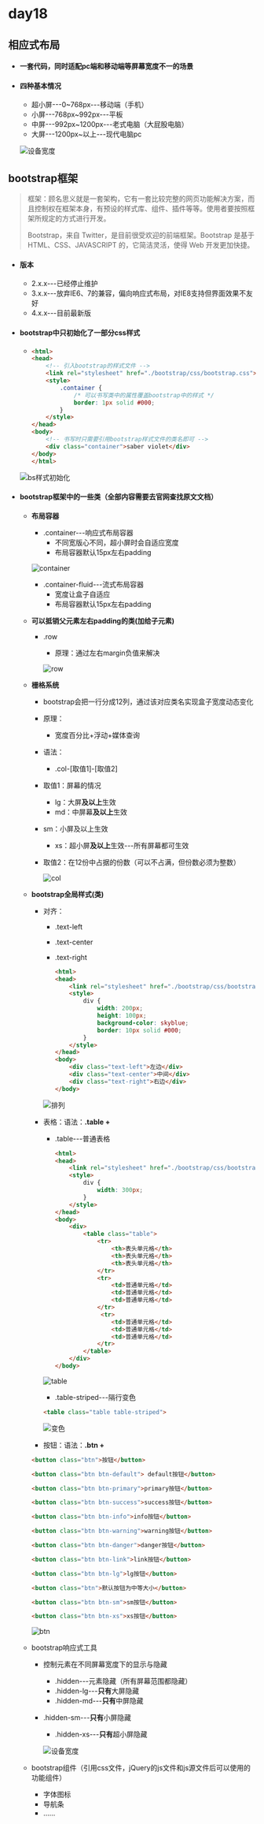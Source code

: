 # day18

## 相应式布局

- #### 一套代码，同时适配pc端和移动端等屏幕宽度不一的场景

- #### 四种基本情况

  - 超小屏---0~768px---移动端（手机）
  - 小屏---768px~992px---平板
  - 中屏---992px~1200px---老式电脑（大屁股电脑）
  - 大屏---1200px~以上---现代电脑pc
  
  ![设备宽度](./media/设备宽度.png)

## bootstrap框架

> 框架：顾名思义就是一套架构，它有一套比较完整的网页功能解决方案，而且控制权在框架本身，有预设的样式库、组件、插件等等。使用者要按照框架所规定的方式进行开发。
>
> Bootstrap，来自 Twitter，是目前很受欢迎的前端框架。Bootstrap 是基于 HTML、CSS、JAVASCRIPT 的，它简洁灵活，使得 Web 开发更加快捷。
>

- #### 版本

  - 2.x.x---已经停止维护
  - 3.x.x---放弃IE6、7的兼容，偏向响应式布局，对IE8支持但界面效果不友好
  - 4.x.x---目前最新版

- #### bootstrap中只初始化了一部分css样式

  - ```html
    <html>
    <head>
    	<!-- 引入bootstrap的样式文件 -->    
        <link rel="stylesheet" href="./bootstrap/css/bootstrap.css">
        <style>
            .container {
                /* 可以书写类中的属性覆盖bootstrap中的样式 */
                border: 1px solid #000;
            }
        </style>
    </head>
    <body>
        <!-- 书写时只需要引用bootstrap样式文件的类名即可 -->
        <div class="container">saber violet</div>
    </body>
    </html>
    ```
 

  ![bs样式初始化](./media/bs样式初始化.jpg)

- #### bootstrap框架中的一些类（全部内容需要去官网查找原文文档）

  - **布局容器**

    - .container---响应式布局容器
      - 不同宽版心不同，超小屏时会自适应宽度
      - 布局容器默认15px左右padding

    ![container](./media/container.jpg)

    - .container-fluid---流式布局容器
      - 宽度让盒子自适应
      - 布局容器默认15px左右padding

  - **可以抵销父元素左右padding的类(加给子元素)**

    - .row

      - 原理：通过左右margin负值来解决

      ![row](./media/row.jpg)

  - **栅格系统**

    - bootstrap会把一行分成12列，通过该对应类名实现盒子宽度动态变化

    - 原理：

      - 宽度百分比+浮动+媒体查询

    - 语法：

      - .col-[取值1]-[取值2]

    - 取值1：屏幕的情况
  
      - lg：大屏**及以上**生效
      - md：中屏幕**及以上**生效
    - sm：小屏及以上生效
      - xs：超小屏**及以上**生效---所有屏幕都可生效

    - 取值2：在12份中占据的份数（可以不占满，但份数必须为整数）

      ![col](./media/col.jpg)

  - **bootstrap全局样式(类)**

    - 对齐：

      - .text-left

      - .text-center

      - .text-right
  
        ```html
        <html>
        <head>
            <link rel="stylesheet" href="./bootstrap/css/bootstrap.css">
            <style>
                div {
                    width: 200px;
                    height: 100px;
                    background-color: skyblue;
                    border: 10px solid #000;
                }
            </style>
        </head>
        <body>
            <div class="text-left">左边</div>
            <div class="text-center">中间</div>
            <div class="text-right">右边</div>
        </body>
      </html>

        

      ![排列](./media/排列.jpg)

    - 表格：语法：**.table +** 

      - .table---普通表格
  
        ```html
        <html>
        <head>
            <link rel="stylesheet" href="./bootstrap/css/bootstrap.css">
            <style>
                div {
                    width: 300px;
                }
            </style>
        </head>
        <body>
            <div>
                <table class="table">
                    <tr>
                        <th>表头单元格</th>
                        <th>表头单元格</th>
                        <th>表头单元格</th>
                    </tr>
                    <tr>
                        <td>普通单元格</td>
                        <td>普通单元格</td>
                        <td>普通单元格</td>
                    </tr>
                     <tr>
                        <td>普通单元格</td>
                        <td>普通单元格</td>
                        <td>普通单元格</td>
                    </tr>
                </table>
            </div>
        </body>
      </html>


        ![table](./media/table.jpg)

      - .table-striped---隔行变色
  
      ```html
      <table class="table table-striped">
      ```

        ![变色](./media/变色.jpg)

    - 按钮：语法：**.btn +** 
  
    ```html
    <button class="btn">按钮</button>
      ```
  
      ```html
    <button class="btn btn-default"> default按钮</button>
      ```
  
      ```html
    <button class="btn btn-primary">primary按钮</button>
      ```
  
      ```html
    <button class="btn btn-success">success按钮</button>
      ```
  
      ```html
    <button class="btn btn-info">info按钮</button>
      ```
  
      ```html
    <button class="btn btn-warning">warning按钮</button>
      ```
  
      ```html
    <button class="btn btn-danger">danger按钮</button>
      ```
  
      ```html
    <button class="btn btn-link">link按钮</button>
      ```
  
      ```html
    <button class="btn btn-lg">lg按钮</button>
      ```
  
      ```html
    <button class="btn">默认按钮为中等大小</button>
      ```
  
      ```html
    <button class="btn btn-sm">sm按钮</button>
      ```
  
      ```html
    <button class="btn btn-xs">xs按钮</button>
      ```

      ![btn](./media/btn.jpg)

  - bootstrap响应式工具

    - 控制元素在不同屏幕宽度下的显示与隐藏
  
      - .hidden---元素隐藏（所有屏幕范围都隐藏）
      - .hidden-lg---**只有**大屏隐藏
      - .hidden-md---**只有**中屏隐藏
    - .hidden-sm---**只有**小屏隐藏
      - .hidden-xs---**只有**超小屏隐藏

      ![设备宽度](./media/设备宽度.png)

  - bootstrap组件（引用css文件，jQuery的js文件和js源文件后可以使用的功能组件）
  
    - 字体图标
    - 导航条
    - ……